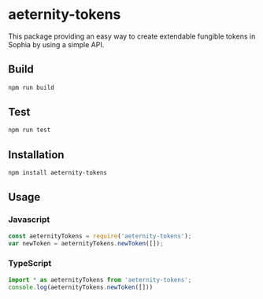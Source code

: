 # aeternity-tokens

This package providing an easy way to create extendable fungible tokens in Sophia by using a simple API.

## Build 
```sh
npm run build
```

## Test 
```sh
npm run test
```

## Installation

```sh
npm install aeternity-tokens
```

## Usage

### Javascript

```javascript
const aeternityTokens = require('aeternity-tokens');
var newToken = aeternityTokens.newToken([]);
```

### TypeScript
```typescript
import * as aeternityTokens from 'aeternity-tokens';
console.log(aeternityTokens.newToken([]))
```